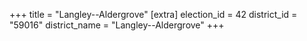 +++
title = "Langley--Aldergrove"
[extra]
election_id = 42
district_id = "59016"
district_name = "Langley--Aldergrove"
+++
